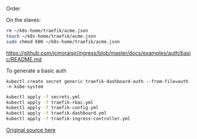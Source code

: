 Order

On the slaves:

```bash
rm ~/k8s-home/traefik/acme.json
touch ~/k8s-home/traefik/acme.json
sudo chmod 600 ~/k8s-home/traefik/acme.json
```

https://github.com/jcmoraisjr/ingress/blob/master/docs/examples/auth/basic/README.md

To generate a basic auth

```
kubectl create secret generic traefik-dashboard-auth --from-file=auth -n kube-system
```

```bash
kubectl apply -f secrets.yml
kubectl apply -f traefik-rbac.yml
kubectl apply -f traefik-config.yml
kubectl apply -f traefik-dashboard.yml
kubectl apply -f traefik-ingress-controller.yml
```

[Original source here](https://github.com/evnsio/k8s-home/tree/master/traefik)
